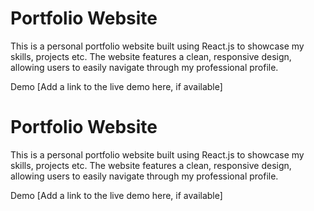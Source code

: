 # Portfolio Website
This is a personal portfolio website built using React.js to showcase my skills, projects etc. The website features a clean, responsive design, allowing users to easily navigate through my professional profile.

Demo
[Add a link to the live demo here, if available]

# Portfolio Website
This is a personal portfolio website built using React.js to showcase my skills, projects etc. The website features a clean, responsive design, allowing users to easily navigate through my professional profile.

Demo
[Add a link to the live demo here, if available]